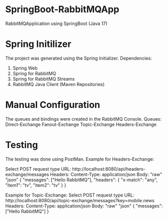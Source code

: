 # SpringBoot-RabbitMQApp

RabbitMQApplication using SpringBoot (Java 17)

# Spring Initilizer

The project was generated using the Spring Initializer.
Dependencies:

1. Spring Web
2. Spring for RabbitMQ
3. Spring for RabbitMQ Streams
4. RabbitMQ Java Client (Maven Repositories)

# Manual Configuration

The queues and bindings were created in the RabbitMQ Console.
Queues:
Direct-Exchange
Fanout-Exchange
Topic-Exchange
Headers-Exchange

# Testing

The testing was done using PostMan. Example for Headers-Exchange:

Select POST request type
URL: http://localhost:8080/api/headers-exchange/messages
Headers: Content-Type: application/json
Body: "raw" "json"
{
"messages": ["Hello RabbitMQ"],
"headers": {
"x-match": "any",
"item1": "tv",
"item2": "tv"
}
}

Example for Topic-Exchange:
Select POST request type
URL: http://localhost:8080/api/topic-exchange/messages?key=mobile.news
Headers: Content-Type: application/json
Body: "raw" "json"
{
"messages": ["Hello RabbitMQ"]
}
